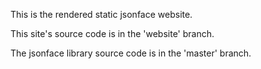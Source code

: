 This is the rendered static jsonface website.

This site's source code is in the 'website' branch.

The jsonface library source code is in the 'master' branch.

